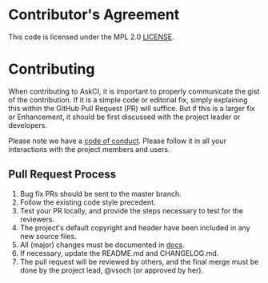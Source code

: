 # Contributor's Agreement

This code is licensed under the MPL 2.0 [LICENSE](LICENSE).

# Contributing

When contributing to AskCI, it is important to properly communicate the
gist of the contribution. If it is a simple code or editorial fix, simply
explaining this within the GitHub Pull Request (PR) will suffice. But if this
is a larger fix or Enhancement, it should be first discussed with the project
leader or developers.

Please note we have a [code of conduct](CODE_OF_CONDUCT.md). Please follow it in
all your interactions with the project members and users.

## Pull Request Process

1. Bug fix PRs should be sent to the master branch.
2. Follow the existing code style precedent.
3. Test your PR locally, and provide the steps necessary to test for the reviewers.
4. The project's default copyright and header have been included in any new source files.
5. All (major) changes must be documented in [docs](../docs).
6. If necessary, update the README.md and CHANGELOG.md.
7. The pull request will be reviewed by others, and the final merge must be
   done by the project lead, @vsoch (or approved by her).
